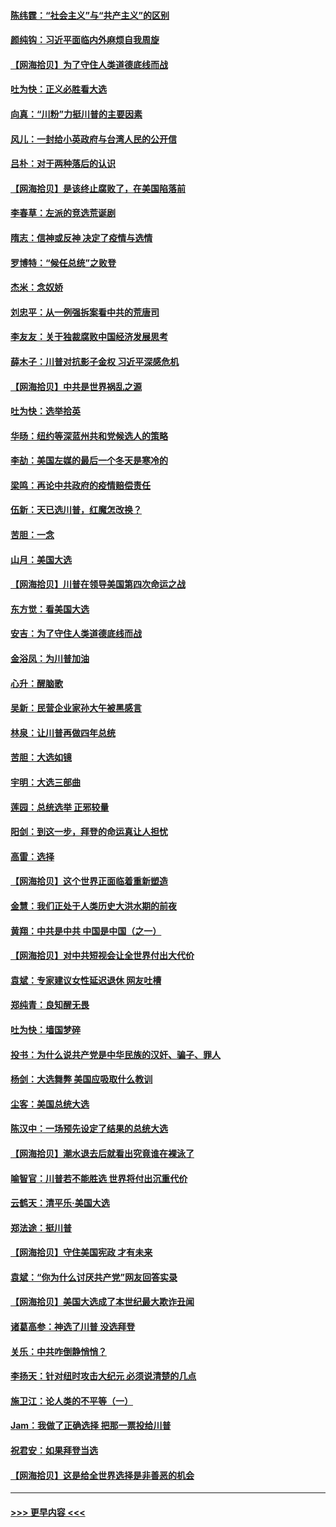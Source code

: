 #### [陈纬霆：“社会主义”与“共产主义”的区别](../pages/nsc993/n12562417.md?t=11210951) 
#### [颜纯钩：习近平面临内外麻烦自我周旋](../pages/nsc993/n12563356.md?t=11210951) 
#### [【网海拾贝】为了守住人类道德底线而战](../pages/nsc993/n12562542.md?t=11210951) 
#### [吐为快：正义必胜看大选](../pages/nsc993/n12561967.md?t=11210951) 
#### [向真：“川粉”力挺川普的主要因素](../pages/nsc993/n12560774.md?t=11210951) 
#### [风儿：一封给小英政府与台湾人民的公开信](../pages/nsc993/n12560581.md?t=11210951) 
#### [吕朴：对于两种落后的认识](../pages/nsc993/n12560492.md?t=11210951) 
#### [【网海拾贝】是该终止腐败了，在美国陷落前](../pages/nsc993/n12559936.md?t=11210951) 
#### [李春草：左派的竞选荒诞剧](../pages/nsc993/n12558380.md?t=11210951) 
#### [隋志：信神或反神 决定了疫情与选情](../pages/nsc993/n12558255.md?t=11210951) 
#### [罗博特：“候任总统”之败登](../pages/nsc993/n12558189.md?t=11210951) 
#### [杰米：念奴娇](../pages/nsc993/n12558174.md?t=11210951) 
#### [刘忠平：从一例强拆案看中共的荒唐司](../pages/nsc993/n12558036.md?t=11210951) 
#### [李友友：关于独裁腐败中国经济发展思考](../pages/nsc993/n12558004.md?t=11210951) 
#### [薛木子：川普对抗影子金权 习近平深感危机](../pages/nsc993/n12557342.md?t=11210951) 
#### [【网海拾贝】中共是世界祸乱之源](../pages/nsc993/n12555353.md?t=11210951) 
#### [吐为快：选举拾英](../pages/nsc993/n12555041.md?t=11210951) 
#### [华旸：纽约等深蓝州共和党候选人的策略](../pages/nsc993/n12554309.md?t=11210951) 
#### [李劼：美国左媒的最后一个冬天是寒冷的](../pages/nsc993/n12552947.md?t=11210951) 
#### [梁鸣：再论中共政府的疫情赔偿责任](../pages/nsc993/n12553012.md?t=11210951) 
#### [伍新：天已选川普，红魔怎改换？](../pages/nsc993/n12552970.md?t=11210951) 
#### [苦胆：一念](../pages/nsc993/n12552957.md?t=11210951) 
#### [山月：美国大选](../pages/nsc993/n12552446.md?t=11210951) 
#### [【网海拾贝】川普在领导美国第四次命运之战](../pages/nsc993/n12551973.md?t=11210951) 
#### [东方觉：看美国大选](../pages/nsc993/n12551647.md?t=11210951) 
#### [安吉：为了守住人类道德底线而战](../pages/nsc993/n12551111.md?t=11210951) 
#### [金浴凤：为川普加油](../pages/nsc993/n12551085.md?t=11210951) 
#### [心升：醒脑歌](../pages/nsc993/n12550984.md?t=11210951) 
#### [吴新：民营企业家孙大午被黑感言](../pages/nsc993/n12550656.md?t=11210951) 
#### [林泉：让川普再做四年总统](../pages/nsc993/n12550640.md?t=11210951) 
#### [苦胆：大选如镜](../pages/nsc993/n12550630.md?t=11210951) 
#### [宇明：大选三部曲](../pages/nsc993/n12550603.md?t=11210951) 
#### [莲园：总统选举 正邪较量](../pages/nsc993/n12550594.md?t=11210951) 
#### [阳剑：到这一步，拜登的命运真让人担忧](../pages/nsc993/n12549093.md?t=11210951) 
#### [高雷：选择](../pages/nsc993/n12549087.md?t=11210951) 
#### [【网海拾贝】这个世界正面临着重新塑造](../pages/nsc993/n12548326.md?t=11210951) 
#### [金慧：我们正处于人类历史大洪水期的前夜](../pages/nsc993/n12547914.md?t=11210951) 
#### [黄翔：中共是中共 中国是中国（之一）](../pages/nsc993/n12547576.md?t=11210951) 
#### [【网海拾贝】对中共短视会让全世界付出大代价](../pages/nsc993/n12546043.md?t=11210951) 
#### [袁斌：专家建议女性延迟退休 网友吐槽](../pages/nsc993/n12545424.md?t=11210951) 
#### [郑纯青：良知醒无畏](../pages/nsc993/n12545394.md?t=11210951) 
#### [吐为快：墙国梦碎](../pages/nsc993/n12545309.md?t=11210951) 
#### [投书：为什么说共产党是中华民族的汉奸、骗子、罪人](../pages/nsc993/n12545089.md?t=11210951) 
#### [杨剑：大选舞弊 美国应吸取什么教训](../pages/nsc993/n12543937.md?t=11210951) 
#### [尘客：美国总统大选](../pages/nsc993/n12543828.md?t=11210951) 
#### [陈汉中：一场预先设定了结果的总统大选](../pages/nsc993/n12543564.md?t=11210951) 
#### [【网海拾贝】潮水退去后就看出究竟谁在裸泳了](../pages/nsc993/n12543321.md?t=11210951) 
#### [喻智官：川普若不能胜选 世界将付出沉重代价](../pages/nsc993/n12541352.md?t=11210951) 
#### [云鹤天：清平乐‧美国大选](../pages/nsc993/n12540916.md?t=11210951) 
#### [郑法途：挺川普](../pages/nsc993/n12540898.md?t=11210951) 
#### [【网海拾贝】守住美国宪政 才有未来](../pages/nsc993/n12540423.md?t=11210951) 
#### [袁斌：“你为什么讨厌共产党”网友回答实录](../pages/nsc993/n12540208.md?t=11210951) 
#### [【网海拾贝】美国大选成了本世纪最大欺诈丑闻](../pages/nsc993/n12538029.md?t=11210951) 
#### [诸葛高参：神选了川普 没选拜登](../pages/nsc993/n12537664.md?t=11210951) 
#### [关乐：中共咋倒静悄悄？](../pages/nsc993/n12537615.md?t=11210951) 
#### [李扬天：针对纽时攻击大纪元 必须说清楚的几点](../pages/nsc993/n12536001.md?t=11210951) 
#### [施卫江：论人类的不平等（一）](../pages/nsc993/n12535700.md?t=11210951) 
#### [Jam：我做了正确选择 把那一票投给川普](../pages/nsc993/n12535743.md?t=11210951) 
#### [祝君安：如果拜登当选](../pages/nsc993/n12535726.md?t=11210951) 
#### [【网海拾贝】这是给全世界选择是非善恶的机会](../pages/nsc993/n12535061.md?t=11210951) 

----
#### [ >>> 更早内容 <<< ](../indexes/nsc993-earlier.md)

